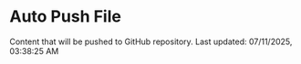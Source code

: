 # Auto Push File

Content that will be pushed to GitHub repository.
Last updated: 07/11/2025, 03:38:25 AM